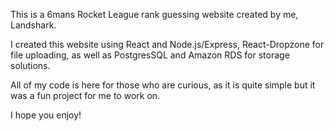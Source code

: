 This is a 6mans Rocket League rank guessing website created by me, Landshark.

I created this website using React and Node.js/Express, React-Dropzone for file uploading, as well as PostgresSQL and Amazon RDS for storage solutions.

All of my code is here for those who are curious, as it is quite simple but it was a fun project for me to work on.

I hope you enjoy!
